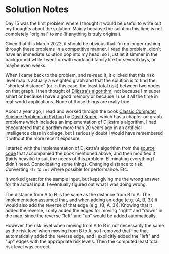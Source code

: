 # Solution Notes

Day 15 was the first problem where I thought it would be useful to write out my thoughts about the solution. Mainly because the solution this time is not completely "original" to me (if anything is truly original).

Given that it is March 2022, it should be obvious that I'm no longer rushing through these problems in a competitive manner. I read the problem, didn't have an immediate solution pop into my head, so I just let it simmer in the background while I went on with work and family life for several days, or maybe even weeks.

When I came back to the problem, and re-read it, it clicked that this risk level map is actually a weighted graph and that the solution is to find the "shortest distance" (or in this case, the least total risk) between two nodes on that graph. I then thought of [Dijkstra's algorithm](https://en.wikipedia.org/wiki/Dijkstra%27s_algorithm), not because I'm super smart or because I have a good memory or because I use it all the time in real-world applications. None of those things are really true.

About a year ago, I read and worked through the book [Classic Computer Science Problems in Python](https://www.manning.com/books/classic-computer-science-problems-in-python) by [David Kopec](https://twitter.com/davekopec), which has a chapter on graph problems which includes an implementation of Dijkstra's algorithm. I had encountered that algorithm more than 20 years ago in an artificial intelligence class in college, but I seriously doubt I would have remembered it without the more recent exposure.

I started with the implementation of Dijkstra's algorithm from the [source code](https://github.com/davecom/ClassicComputerScienceProblemsInPython) that accompanied the book mentioned above, and then modified it (fairly heavily) to suit the needs of this problem. Eliminating everything I didn't need. Consolidating some things. Changing distance to risk. Converting `str` to `int` where possible for performance. Etc.

It worked great for the sample input, but kept giving me the wrong answer for the actual input. I eventually figured out what I was doing wrong.

The distance from A to B is the same as the distance from B to A. The implementation assumed that, and when adding an edge (e.g. (A, B, 3)) it would also add the reverse of that edge (e.g. (B, A, 3)). Knowing that it added the reverse, I only added the edges for moving "right" and "down" in the map, since the reverse "left" and "up" would be added automatically.

However, the risk level when moving from A to B is not necessarily the same as the risk level when moving from B to A, so I removed that line that automatically added the reverse edge, and I explicitly added the "left" and "up" edges with the appropriate risk levels. Then the computed least total risk level was correct.

